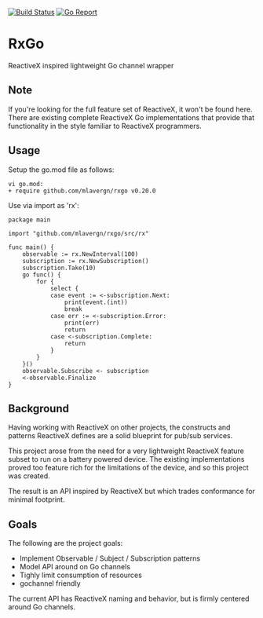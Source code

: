 [![Build Status](https://github.com/mlavergn/rxgo/workflows/CI/badge.svg?branch=master)](https://github.com/mlavergn/rxgo/actions)
[![Go Report](https://goreportcard.com/badge/github.com/mlavergn/rxgo)](https://goreportcard.com/report/github.com/mlavergn/rxgo)

# RxGo

ReactiveX inspired lightweight Go channel wrapper

## Note

If you're looking for the full feature set of ReactiveX, it won't be found here. There are existing complete ReactiveX Go implementations that provide that functionality in the style familiar to ReactiveX programmers.

## Usage

Setup the go.mod file as follows:

```text
vi go.mod:
+ require github.com/mlavergn/rxgo v0.20.0
```

Use via import as 'rx':

```golang
package main

import "github.com/mlavergn/rxgo/src/rx"

func main() {
	observable := rx.NewInterval(100)
	subscription := rx.NewSubscription()
	subscription.Take(10)
	go func() {
		for {
			select {
			case event := <-subscription.Next:
				print(event.(int))
				break
			case err := <-subscription.Error:
				print(err)
				return
			case <-subscription.Complete:
				return
			}
		}
	}()
	observable.Subscribe <- subscription
	<-observable.Finalize
}
```

## Background

Having working with ReactiveX on other projects, the constructs and patterns ReactiveX defines are a solid blueprint for pub/sub services.

This project arose from the need for a very lightweight ReactiveX feature subset to run on a battery powered device. The existing implementations proved too feature rich for the limitations of the device, and so this project was created.

The result is an API inspired by ReactiveX but which trades conformance for minimal footprint.

## Goals

The following are the project goals:

- Implement Observable / Subject / Subscription patterns
- Model API around on Go channels
- Tighly limit consumption of resources
- gochannel friendly

The current API has ReactiveX naming and behavior, but is firmly centered around Go channels.
